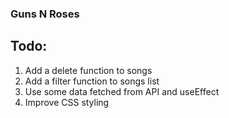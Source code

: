 ### Guns N Roses

## Todo:
1. Add a delete function to songs
2. Add a filter function to songs list
3. Use some data fetched from API and useEffect
4. Improve CSS styling
